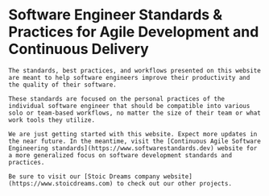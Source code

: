 # Software Engineer Standards & Practices for Agile Development and Continuous Delivery

```section
The standards, best practices, and workflows presented on this website are meant to help software engineers improve their productivity and the quality of their software.

These standards are focused on the personal practices of the individual software engineer that should be compatible into various solo or team-based workflows, no matter the size of their team or what work tools they utilize.
```

```quote "warning"
We are just getting started with this website. Expect more updates in the near future. In the meantime, visit the [Continuous Agile Software Engineering standards](https://www.softwarestandards.dev) website for a more generalized focus on software development standards and practices.
```

```quote "info"
Be sure to visit our [Stoic Dreams company website](https://www.stoicdreams.com) to check out our other projects.
```
